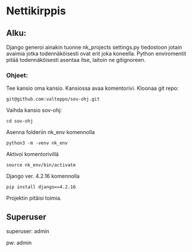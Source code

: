 # Nettikirppis

## Alku:

Django generoi ainakin tuonne nk_projects settings.py tiedostoon jotain avaimia jotka todennäköisesti ovat erit joka koneella.
Python enviromentit pitää todennäköisesti asentaa itse, laitoin ne gitignoreen.

### Ohjeet:
Tee kansio oma kansio.
Kansiossa avaa komentorivi.
Kloonaa git repo:

```git@github.com:valteppo/sov-ohj.git```

Vaihda kansio sov-ohj:

```cd sov-ohj```

Asenna folderiin nk_env komennolla

```python3 -m -venv nk_env```

Aktivoi komentorivillä

```source nk_env/bin/activate```

Django ver. 4.2.16 komennolla

```pip install django==4.2.16```

Projektin pitäisi toimia.

## Superuser

superuser: admin

pw: admin

